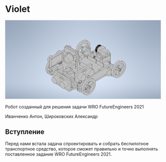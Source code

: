 # Violet
![General](views/general.png)

Робот созданный для решения задачи WRO FutureEngineers 2021

Иванченко Антон, Широковских Александр

## Вступление

Перед нами встала задача спроектировать и собрать беспилотное транспортное средство, которое сможет правильно и точно выполнять поставленное задание WRO FutureEngineers 2021. 


